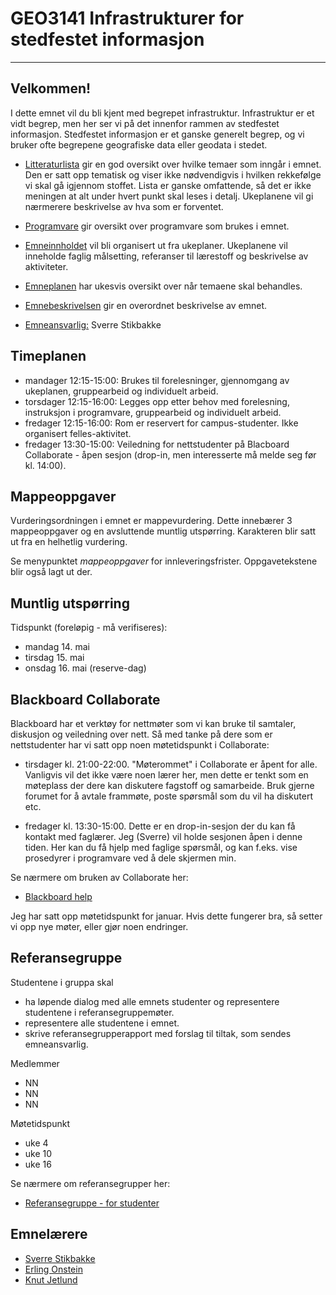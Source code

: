 # GEO3141 Infrastrukturer for stedfestet informasjon

---

## Velkommen!

I dette emnet vil du bli kjent med begrepet infrastruktur.  Infrastruktur er et vidt begrep, men her ser vi på det innenfor rammen av stedfestet informasjon. Stedfestet informasjon er et ganske generelt begrep, og vi bruker ofte begrepene geografiske data eller geodata i stedet.

- [Litteraturlista](litteratur.html) gir en god oversikt over hvilke temaer som inngår i emnet. Den er satt opp tematisk og viser ikke nødvendigvis i hvilken rekkefølge vi skal gå igjennom stoffet. Lista er ganske omfattende, så det er ikke meningen at alt under hvert punkt skal leses i detalj. Ukeplanene vil gi nærmerere beskrivelse av hva som er forventet.

- [Programvare](programvare.html) gir oversikt over programvare som brukes i emnet.

- [Emneinnholdet](index.html) vil bli organisert ut fra ukeplaner. Ukeplanene vil inneholde faglig målsetting, referanser til lærestoff og beskrivelse av aktiviteter.

- [Emneplanen](emneplan.html) har ukesvis oversikt over når temaene skal behandles.

- [Emnebeskrivelsen](http://www.ntnu.no/studier/emner/GEO3141/2017/1#tab=omEmnet) gir en overordnet beskrivelse av emnet.

- [Emneansvarlig:](https://www.ntnu.no/ansatte/sverre.stikbakke) Sverre Stikbakke

## Timeplanen

- mandager 12:15-15:00: Brukes til forelesninger, gjennomgang av ukeplanen, gruppearbeid og individuelt arbeid. 
- torsdager 12:15-16:00: Legges opp etter behov med forelesning, instruksjon i programvare, gruppearbeid og individuelt arbeid.
- fredager 12:15-16:00: Rom er reservert for campus-studenter. Ikke organisert felles-aktivitet.
- fredager 13:30-15:00: Veiledning for nettstudenter på Blacboard Collaborate - åpen sesjon (drop-in, men interesserte må melde seg før kl. 14:00).

## Mappeoppgaver

Vurderingsordningen i emnet er mappevurdering. Dette innebærer 3 mappeoppgaver og en avsluttende muntlig utspørring. Karakteren blir satt ut fra en helhetlig vurdering.

Se menypunktet *mappeoppgaver* for innleveringsfrister. Oppgavetekstene blir også lagt ut der.

## Muntlig utspørring

Tidspunkt (foreløpig - må verifiseres):
- mandag 14. mai
- tirsdag 15. mai
- onsdag 16. mai (reserve-dag)

## Blackboard Collaborate

Blackboard har et verktøy for nettmøter som vi kan bruke til samtaler, diskusjon og veiledning over nett. Så med tanke på dere som er nettstudenter har vi satt opp noen møtetidspunkt i Collaborate:

- tirsdager kl. 21:00-22:00. "Møterommet" i Collaborate er åpent for alle. Vanligvis vil det ikke være noen lærer her, men dette er tenkt som en møteplass der dere kan diskutere fagstoff og samarbeide. Bruk gjerne forumet for å avtale frammøte, poste spørsmål som du vil ha diskutert etc.

- fredager kl. 13:30-15:00. Dette er en drop-in-sesjon der du kan få kontakt med faglærer. Jeg (Sverre) vil holde sesjonen åpen i denne tiden. Her kan du få hjelp med faglige spørsmål, og kan f.eks. vise prosedyrer i programvare ved å dele skjermen min.

Se nærmere om bruken av Collaborate her:

- [Blackboard help](https://en-us.help.blackboard.com/Collaborate/Ultra/Participant/010_Get_Started/Start_Here_With_The_Basics!)

Jeg har satt opp møtetidspunkt for januar. Hvis dette fungerer bra, så setter vi opp nye møter, eller gjør noen endringer.

## Referansegruppe

Studentene i gruppa skal

- ha løpende dialog med alle emnets studenter og representere studentene i referansegruppemøter.
- ​representere alle studentene i emnet.
- skrive referansegrupperapport med forslag til tiltak, som sendes emneansvarlig.

Medlemmer
- NN
- NN
- NN

Møtetidspunkt
- uke 4
- uke 10
- uke 16

Se nærmere om referansegrupper her:

- [Referansegruppe - for studenter](https://innsida.ntnu.no/wiki/-/wiki/Norsk/Referansegruppe+-+for+studenter)

## Emnelærere

- [Sverre Stikbakke](https://www.ntnu.no/ansatte/sverre.stikbakke)
- [Erling Onstein](https://www.ntnu.no/ansatte/erling.onstein)
- [Knut Jetlund](https://www.ntnu.no/ansatte/knutje)

